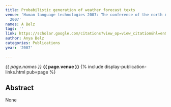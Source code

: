 ```yaml
---
title: Probabilistic generation of weather forecast texts
venue: 'Human language technologies 2007: The conference of the north American …,
  2007'
names: A Belz
tags: ''
link: https://scholar.google.com/citations?view_op=view_citation&hl=en&user=trwwiW4AAAAJ&citation_for_view=trwwiW4AAAAJ:LkGwnXOMwfcC
author: Anya Belz
categories: Publications
year: '2007'

---
```


*{{ page.names }}*
**{{ page.venue }}**
{% include display-publication-links.html pub=page %}
## Abstract

None
